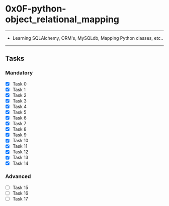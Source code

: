 # 0x0F-python-object_relational_mapping

---

* Learning SQLAlchemy, ORM's, MySQLdb, Mapping Python classes, etc..

---

## Tasks

### Mandatory

* [x] Task 0
* [x] Task 1
* [x] Task 2
* [x] Task 3
* [x] Task 4
* [x] Task 5
* [x] Task 6
* [x] Task 7
* [x] Task 8
* [x] Task 9
* [x] Task 10
* [x] Task 11
* [x] Task 12
* [x] Task 13
* [x] Task 14

### Advanced

* [ ] Task 15
* [ ] Task 16
* [ ] Task 17
